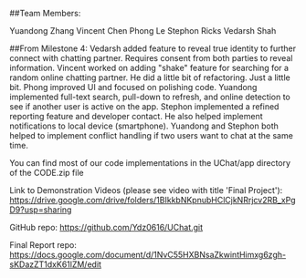 ##Team Members:

Yuandong Zhang
Vincent Chen
Phong Le
Stephon Ricks
Vedarsh Shah

##From Milestone 4:
Vedarsh added feature to reveal true identity to further connect with chatting partner. Requires consent from both parties to reveal information.
Vincent worked on adding "shake" feature for searching for a random online chatting partner. He did a little bit of refactoring. Just a little bit.
Phong improved UI and focused on polishing code. 
Yuandong implemented full-text search, pull-down to refresh, and online detection to see if another user is active on the app.
Stephon implemented a refined reporting feature and developer contact. He also helped implement notifications to local device (smartphone). Yuandong and Stephon both helped to implement conflict handling if two users want to chat at the same time.

You can find most of our code implementations in the UChat/app directory of the CODE.zip file

Link to Demonstration Videos (please see video with title 'Final Project'):
https://drive.google.com/drive/folders/1BIkkbNKpnubHClCjkNRrjcv2RB_xPgD9?usp=sharing

GitHub repo: https://github.com/Ydz0616/UChat.git 

Final Report repo: https://docs.google.com/document/d/1NvC55HXBNsaZkwintHimxg6zgh-sKDazZT1dxK61lZM/edit
